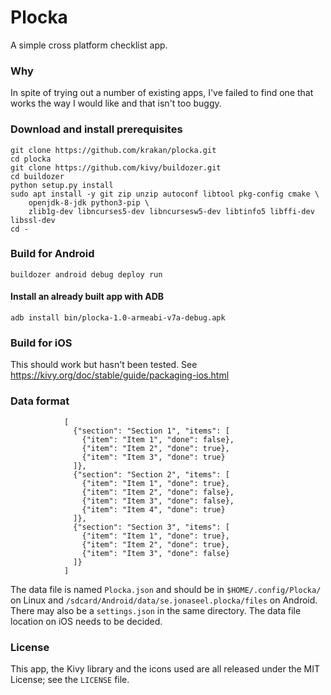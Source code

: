 # Plocka

A simple cross platform checklist app.

### Why

In spite of trying out a number of existing apps, I've failed to find one that works the way I
would like and that isn't too buggy.

### Download and install prerequisites

```
git clone https://github.com/krakan/plocka.git
cd plocka
git clone https://github.com/kivy/buildozer.git
cd buildozer
python setup.py install
sudo apt install -y git zip unzip autoconf libtool pkg-config cmake \
    openjdk-8-jdk python3-pip \
    zlib1g-dev libncurses5-dev libncursesw5-dev libtinfo5 libffi-dev libssl-dev
cd -
```

### Build for Android
```
buildozer android debug deploy run
```

#### Install an already built app with ADB
```
adb install bin/plocka-1.0-armeabi-v7a-debug.apk
```

### Build for iOS

This should work but hasn't been tested. See
https://kivy.org/doc/stable/guide/packaging-ios.html

### Data format

```
            [
              {"section": "Section 1", "items": [
                {"item": "Item 1", "done": false},
                {"item": "Item 2", "done": true},
                {"item": "Item 3", "done": true}
              ]},
              {"section": "Section 2", "items": [
                {"item": "Item 1", "done": true},
                {"item": "Item 2", "done": false},
                {"item": "Item 3", "done": false},
                {"item": "Item 4", "done": true}
              ]},
              {"section": "Section 3", "items": [
                {"item": "Item 1", "done": true},
                {"item": "Item 2", "done": true},
                {"item": "Item 3", "done": false}
              ]}
            ]
```

The data file is named `Plocka.json` and should be in `$HOME/.config/Plocka/` on Linux and
`/sdcard/Android/data/se.jonaseel.plocka/files` on Android. There may also be a
`settings.json` in the same directory. The data file location on iOS needs to be decided.

### License

This app, the Kivy library and the icons used are all released under the MIT License; see the
`LICENSE` file.
